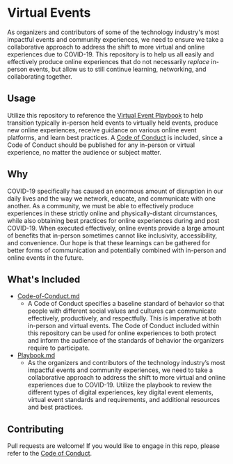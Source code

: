 # Virtual Events

As organizers and contributors of some of the technology industry's most impactful events and community experiences, we need to ensure we take a collaborative approach to address the shift to more virtual and online experiences due to COVID-19. This repository is to help us all easily and effectively produce online experiences that do not necessarily *replace* in-person events, but allow us to still continue learning, networking, and collaborating together. 
  
## Usage

Utilize this repository to reference the [Virtual Event Playbook](./playbook.md) to help transition typically in-person held events to virtually held events, produce new online experiences, receive guidance on various online event platforms, and learn best practices. A [Code of Conduct](./template-code-of-conduct.md) is included, since a Code of Conduct should be published for any in-person or virtual experience, no matter the audience or subject matter.

## Why

COVID-19 specifically has caused an enormous amount of disruption in our daily lives and the way we network, educate, and communicate with one another. As a community, we must be able to effectively produce experiences in these strictly online and physically-distant circumstances, while also obtaining best practices for online experiences during and post COVID-19. When executed effectively, online events provide a large amount of benefits that in-person sometimes cannot like inclusivity, accessibility, and convenience. Our hope is that these learnings can be gathered for better forms of communication and potentially combined with in-person and online events in the future.

## What's Included

* [Code-of-Conduct.md](./code-of-conduct.md)
  * A Code of Conduct specifies a baseline standard of behavior so that people with different social values and cultures can communicate effectively, productively, and respectfully. This is imperative at both in-person and virtual events. The Code of Conduct included within this repository can be used for online experiences to both protect and inform the audience of the standards of behavior the organizers require to participate.
* [Playbook.md](./playbook.md)
  * As the organizers and contributors of the technology industry’s most impactful events and community experiences, we need to take a collaborative approach to address the shift to more virtual and online experiences due to COVID-19. Utilize the playbook to review the different types of digital experiences, key digital event elements, virtual event standards and requirements, and additional resources and best practices. 

## Contributing

Pull requests are welcome! If you would like to engage in this repo, please refer to the [Code of Conduct](./CODE_OF_CONDUCT.md).
